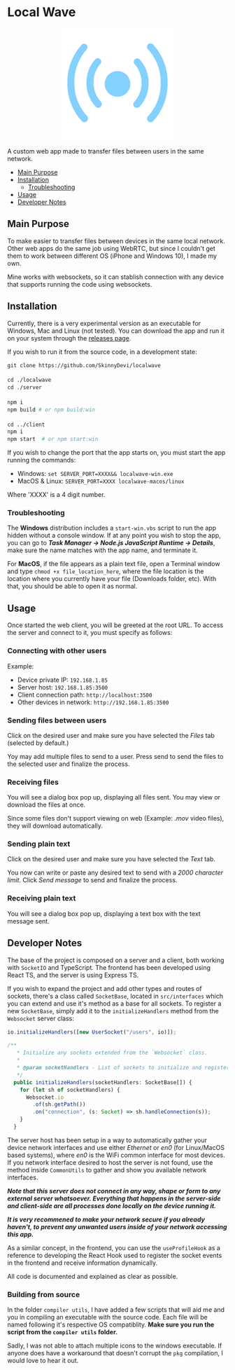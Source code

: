 # Local Wave

<div align="center">
	<img src="https://raw.githubusercontent.com/SkinnyDevi/localwave/master/client/public/logo.svg" alt="Localwave Logo" width="256" height="256" />
</div>


A custom web app made to transfer files between users in the same network.

- [Main Purpose](#main-purpose)
- [Installation](#installation)
	- [Troubleshooting](#troubleshooting)
- [Usage](#usage)
- [Developer Notes](#developer-notes)

## Main Purpose
To make easier to transfer files between devices in the same local network. Other web apps do the same job using WebRTC, but since
I couldn't get them to work between different OS (iPhone and Windows 10), I made my own.

Mine works with websockets, so it can stablish connection with any device that supports running the code using websockets.

## Installation
Currently, there is a very experimental version as an executable for Windows, Mac and Linux (not tested). You can download the app and run it on your system through the [releases page](https://github.com/SkinnyDevi/localwave/releases).

If you wish to run it from the source code, in a development state:
```dockerfile
git clone https://github.com/SkinnyDevi/localwave

cd ./localwave
cd ./server

npm i 
npm build # or npm build:win

cd ../client
npm i
npm start  # or npm start:win
```

If you wish to change the port that the app starts on, you must start the app running the commands:
- Windows: ```set SERVER_PORT=XXXX&& localwave-win.exe```
- MacOS & Linux: ```SERVER_PORT=XXXX localwave-macos/linux```

Where 'XXXX' is a 4 digit number.

### Troubleshooting
The **Windows** distribution includes a ```start-win.vbs``` script to run the app hidden without a console window. If at any point you wish to stop the app, you can go to ***Task Manager -> Node.js JavaScript Runtime -> Details***, make sure the name matches with the app name, and terminate it.

For **MacOS**, if the file appears as a plain text file, open a Terminal window and type ```chmod +x file_location_here```, where the file location is the location where you currently have your file (Downloads folder, etc). With that, you should be able to open it as normal.

## Usage
Once started the web client, you will be greeted at the root URL. To access the server and connect to it, you must specify as follows:

### Connecting with other users

Example: 
- Device private IP: ```192.168.1.85```
- Server host: ```192.168.1.85:3500```
- Client connection path: ```http://localhost:3500```
- Other devices in network: ```http://192.168.1.85:3500```

### Sending files between users
Click on the desired user and make sure you have selected the *Files* tab (selected by default.) 

Yoy may add multiple files to send to a user. Press send to send the files to the selected user and finalize the process.

### Receiving files
You will see a dialog box pop up, displaying all files sent. You may view or download the files at once.

Since some files don't support viewing on web (Example: *.mov* video files), they will download automatically.

### Sending plain text
Click on the desired user and make sure you have selected the *Text* tab.

You now can write or paste any desired text to send with a *2000 character limit*. Click *Send message* to send and finalize the process.

### Receiving plain text
You will see a dialog box pop up, displaying a text box with the text message sent.

## Developer Notes
The base of the project is composed on a server and a client, both working with ```SocketIO``` and TypeScript. The frontend has been developed using React TS, and the server is using Express TS.

If you wish to expand the project and add other types and routes of sockets, there's a class called ```SocketBase```, located in ```src/interfaces``` which you can extend and use it's method as a base for all sockets. To register a new ```SocketBase```, simply add it to the ```initializeHandlers``` method from the ```Websocket``` server class:

```ts
io.initializeHandlers([new UserSocket("/users", io)]);
```

```ts
/**
   * Initialize any sockets extended from the `Websocket` class.
   *
   * @param socketHandlers - List of sockets to initialize and register.
   */
  public initializeHandlers(socketHandlers: SocketBase[]) {
    for (let sh of socketHandlers) {
      Websocket.io
        .of(sh.getPath())
        .on("connection", (s: Socket) => sh.handleConnection(s));
    }
  }
```

The server host has been setup in a way to automatically gather your device network interfaces and use either *Ethernet* or *en0* (for Linux/MacOS based systems), where *en0* is the WiFi common interface for most devices. If you network interface desired to host the server is not found, use the method inside ```CommonUtils``` to gather and show you available network interfaces.


***Note that this server does not connect in any way, shape or form to any external server whatsoever. Everything that happens in the server-side and client-side are all processes done locally on the device running it.***

***It is very recommened to make your network secure if you already haven't, to prevent any unwanted users inside of your network accessing this app.***

As a similar concept, in the frontend, you can use the ```useProfileHook``` as a reference to developing the React Hook used to register the socket events in the frontend and receive information dynamically.

All code is documented and explained as clear as possible.

### Building from source
In the folder ```compiler utils```, I have added a few scripts that will aid me and you in compiling an executable with the source code. Each file will be named following it's respective OS compatiblity. **Make sure you run the script from the ```compiler utils``` folder.**

Sadly, I was not able to attach multiple icons to the windows executable. If anyone does have a workaround that doesn't corrupt the ```pkg``` compilation, I would love to hear it out.
